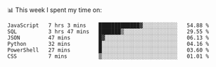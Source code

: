 📊 This week I spent my time on:
<!--START_SECTION:waka-->

```text
JavaScript   7 hrs 3 mins    █████████████▓░░░░░░░░░░░   54.88 %
SQL          3 hrs 47 mins   ███████▒░░░░░░░░░░░░░░░░░   29.55 %
JSON         47 mins         █▓░░░░░░░░░░░░░░░░░░░░░░░   06.13 %
Python       32 mins         █░░░░░░░░░░░░░░░░░░░░░░░░   04.16 %
PowerShell   27 mins         █░░░░░░░░░░░░░░░░░░░░░░░░   03.60 %
CSS          7 mins          ▒░░░░░░░░░░░░░░░░░░░░░░░░   01.01 %
```

<!--END_SECTION:waka-->


